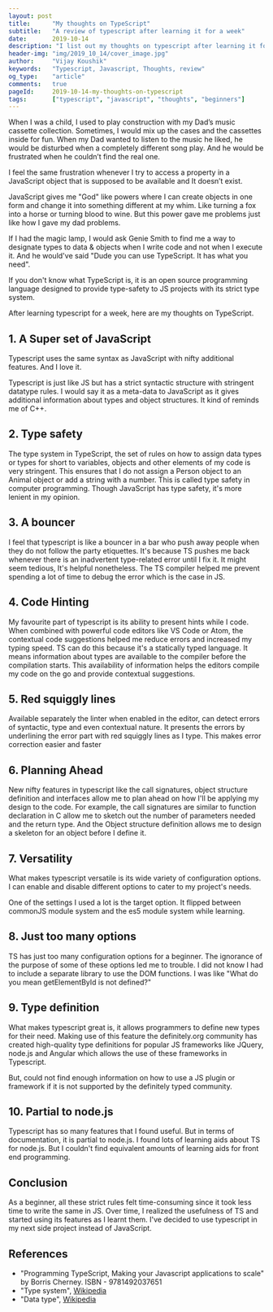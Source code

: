 ```yaml
---
layout: post
title:      "My thoughts on TypeScript"
subtitle:   "A review of typescript after learning it for a week"
date:       2019-10-14 
description: "I list out my thoughts on typescript after learning it for a week"
header-img: "img/2019_10_14/cover_image.jpg"
author:     "Vijay Koushik"
keywords:   "Typescript, Javascript, Thoughts, review"
og_type: 	"article"
comments:   true
pageId:     2019-10-14-my-thoughts-on-typescript
tags:       ["typescript", "javascript", "thoughts", "beginners"]
---
```


When I was a child, I used to play construction with my Dad’s music cassette collection. Sometimes, I would mix up the cases and the cassettes inside for fun. When my Dad wanted to listen to the music he liked, he would be disturbed when a completely different song play. And he would be frustrated when he couldn’t find the real one.  

I feel the same frustration whenever I try to access a property in a JavaScript object that is supposed to be available and It doesn’t exist.

JavaScript gives me "God" like powers where I can create objects in one form and change it into something different at my whim. Like turning a fox into a horse or turning blood to wine. But this power gave me problems just like how I gave my dad problems.

If I had the magic lamp, I would ask Genie Smith to find me a way to designate types to data & objects when I write code and not when I execute it. And he would've said "Dude you can use TypeScript. It has what you need".

If you don't know what TypeScript is, it is an open source programming language designed to provide type-safety to JS projects with its strict type system.

After learning typescript for a week, here are my thoughts on TypeScript.

## 1. A Super set of JavaScript

Typescript uses the same syntax as JavaScript with nifty additional features. And I love it.

Typescript is just like JS but has a strict syntactic structure with stringent datatype rules. I would say it as a meta-data to JavaScript as it gives additional information about types and object structures. It kind of reminds me of C++.

## 2. Type safety

The type system in TypeScript, the set of rules on how to assign data types or types for short to variables, objects and other elements of my code is very stringent. This ensures that I do not assign a Person object to an Animal object or add a string with a number. This is called type safety in computer programming. Though JavaScript has type safety, it's more lenient in my opinion.

## 3. A bouncer

I feel that typescript is like a bouncer in a bar who push away people when they do not follow the party etiquettes. It's because TS pushes me back whenever there is an inadvertent type-related error until I fix it. It might seem tedious, It's helpful nonetheless. The TS compiler helped me prevent spending a lot of time to debug the error which is the case in JS.

## 4. Code Hinting

My favourite part of typescript is its ability to present hints while I code. When combined with powerful code editors like VS Code or Atom, the contextual code suggestions helped me reduce errors and increased my typing speed. TS can do this because it's a statically typed language. It means information about types are available to the compiler before the compilation starts. This availability of information helps the editors compile my code on the go and provide contextual suggestions.

## 5. Red squiggly lines

 Available separately the linter when enabled in the editor, can detect errors of syntactic, type and even contextual nature. It presents the errors by underlining the error part with red squiggly lines as I type. This makes error correction easier and faster

## 6. Planning Ahead

New nifty features in typescript like the call signatures, object structure definition and interfaces allow me to plan ahead on how I'll be applying my design to the code. For example, the call signatures are similar to function declaration in C allow me to sketch out the number of parameters needed and the return type. And the Object structure definition allows me to design a skeleton for an object before I define it.

## 7. Versatility

What makes typescript versatile is its wide variety of configuration options. I can enable and disable different options to cater to my project's needs.

One of the settings I used a lot is the target option. It flipped between commonJS module system and the es5 module system while learning.

## 8. Just too many options

TS has just too many configuration options for a beginner. The ignorance of the purpose of some of these options led me to trouble. I did not know I had to include a separate library to use the DOM functions. I was like "What do you mean getElementById is not defined?"

## 9. Type definition

What makes typescript great is, it allows programmers to define new types for their need. Making use of this feature the definitely.org community has created high-quality type definitions for popular JS frameworks like JQuery, node.js and Angular which allows the use of these frameworks in Typescript.

But, could not find enough information on how to use a JS plugin or framework if it is not supported by the definitely typed community.

## 10. Partial to node.js

Typescript has so many features that I found useful. But in terms of documentation, it is partial to node.js. I found lots of learning aids about TS for node.js. But I couldn't find equivalent amounts of learning aids for front end programming. 

## Conclusion

As a beginner, all these strict rules felt time-consuming since it took less time to write the same in JS. Over time, I realized the usefulness of TS and started using its features as I learnt them. I've decided to use typescript in my next side project instead of JavaScript.

## References

- "Programming TypeScript, Making your Javascript applications to scale" by Borris Cherney. ISBN - 9781492037651
- "Type system", [Wikipedia](https://en.wikipedia.org/wiki/Type_system)
- "Data type", [Wikipedia](https://en.wikipedia.org/wiki/Data_type)
